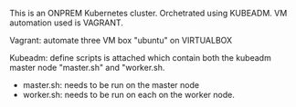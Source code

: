 This is an ONPREM Kubernetes cluster. Orchetrated using KUBEADM.
VM automation used is VAGRANT.

Vagrant: automate three VM box "ubuntu" on VIRTUALBOX

Kubeadm: define scripts is attached which contain both the kubeadm master node "master.sh" and "worker.sh.
- master.sh: needs to be run on the master node 
- worker.sh: needs to be run on each on the worker node.